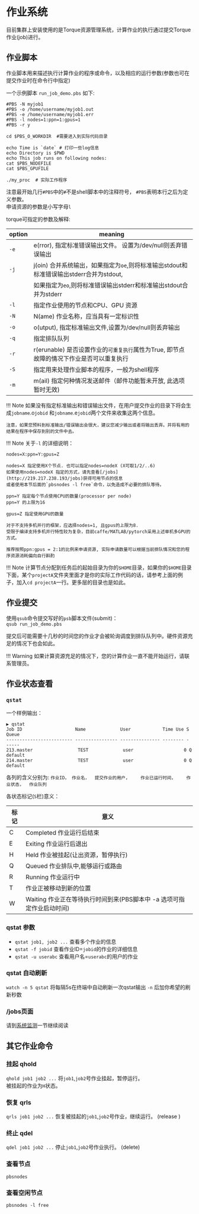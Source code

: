 # 作业系统

目前集群上安装使用的是Torque资源管理系统，计算作业的执行通过提交Torque 作业(job)进行。


## 作业脚本
作业脚本用来描述执行计算作业的程序或命令，以及相应的运行参数(参数也可在提交作业时在命令行中指定)

一个示例脚本 `run_job_demo.pbs` 如下:  
```
#PBS -N myjob1
#PBS -o /home/username/myjob1.out
#PBS -e /home/username/myjob1.err
#PBS -l nodes=1:ppn=1:gpus=1
#PBS -r y

cd $PBS_O_WORKDIR  #需要进入到实际代码目录

echo Time is `date` # 打印一些log信息
echo Directory is $PWD
echo This job runs on following nodes:
cat $PBS_NODEFILE
cat $PBS_GPUFILE

./my_proc  # 实际工作程序
```


注意最开始几行`#PBS`中的`#`不是shell脚本中的注释符号， `#PBS`表明本行之后为定义参数。  
申请资源的参数是小写字母`l`

torque可指定的参数及解释:

option | meaning
--- | --- 
`-e` | e(rror), 指定标准错误输出文件。 设置为/dev/null则丢弃错误输出
`-j` | j(oin) 合并系统输出，如果指定为`oe`,则将标准输出stdout和标准错误输出stderr合并为stdout, 
     |           如果指定为`eo`,则将标准错误输出stderr和标准输出stdout合并为stderr 
`-l` | 指定作业使用的节点和CPU、GPU 资源
`-N` | N(ame) 作业名称，应当具有一定标识性
`-o` | o(utput), 指定标准输出文件,设置为/dev/null则丢弃输出
`-q` | 指定排队队列
`-r` | r(erunable) 是否设置作业的`可重复执行`属性为True, 即节点故障的情况下作业是否可以重复执行
`-S` | 指定用来处理作业脚本的程序，一般为shell程序
`-m` | m(ail) 指定何种情况发送邮件（邮件功能暂未开放, 此选项暂时无效)


!!! Note
    如果没有指定标准输出和错误输出文件，在用户提交作业的目录下将会生成`jobname`.o`jobid` 和`jobname`.e`jobid`两个文件来收集这两个信息。

    注意，如果您预料到标准输出/错误输出会很大，建议您减少输出或者将输出丢弃。并将有用的结果在程序中保存到别的文件中去。   
 
!!! Note 
    关于`-l` 的详细说明：

    nodes=X:ppn=Y:gpus=Z  

    nodes=X 指定使用X个节点. 也可以指定nodes=nodeX (X可取1/2/..6)  
    如果使用nodes=nodeX 指定的方式，请先查看[/jobs](http://219.217.238.193/jobs)获得可用节点的信息   
    或者使用本节后面的`pbsnodes -l free`命令，以免造成不必要的排队等待。  

    ppn=Y 指定每个节点使用CPU的数量(processor per node)  
    ppn=Y 的上限为16  

    gpus=Z 指定使用GPU的数量  

    对于不支持多机并行的框架，应选择nodes=1, 且gpus的上限为8. 
    受限于编译支持多机并行特性较为复杂，目前caffe/MATLAB/pytorch采用上述单机多GPU的方式。  

    推荐按照ppn:gpus = 2:1的比例来申请资源, 实际申请数量可以根据当前排队情况和您的程序资源消耗偏向自行斟酌

!!! Note
    计算节点分配到任务后的起始目录为你的`$HOME`目录，如果你的`$HOME`目录下面，某个`projectA`文件夹里面才是你的实际工作代码的话，请参考上面的例子，加入`cd projectA`一行。更多层的目录也是如此。 
    
## 作业提交
使用`qsub`命令提交写好的`psb`脚本文件(submit)：  
`qsub run_job_demo.pbs`    

提交后可能需要十几秒的时间您的作业才会被轮询调度到排队队列中。硬件资源充足的情况下也会如此。

!!! Warning
    如果计算资源充足的情况下，您的计算作业一直不能开始运行，请联系管理员。

## 作业状态查看
### `qstat`
 
一个样例输出：
```
▶ qstat                
Job ID                    Name             User            Time Use S Queue
------------------------- ---------------- --------------- -------- - -----
213.master                 TEST             user                   0 Q default        
214.master                 TEST             user                   0 Q default  
```

各列的含义分别为:
`作业ID， 作业名，  提交作业的用户，    作业已运行时间，    作业状态，  作业队列`


各状态标记(`S`栏)意义：

标记 | 意义
--- | ---
C   | Completed 作业运行后结束
E   | Exiting 作业运行后退出
H   | Held 作业被挂起(让出资源，暂停执行)
Q   | Queued 作业排队中,能够运行或路由
R   | Running 作业运行中
T   | 作业正被移动到新的位置
W   | Waiting 作业正在等待执行时间到来(PBS脚本中 -a 选项可指定作业启动时间)

### qstat 参数
* `qstat job1, job2 ...` 查看多个作业的信息
* `qstat -f jobid` 查看作业ID=`jobid`的作业的详细信息
* `qstat -u userabc` 查看用户名=`userabc`的用户的作业

### qstat 自动刷新
`watch -n 5 qstat` 将每隔5s在终端中自动刷新一次qstat输出
`-n` 后加你希望的刷新秒数

### /jobs页面
请到[系统监测](systemWatch.md)一节继续阅读


## 其它作业命令
### 挂起 qhold
`qhold job1 job2 ...` 将`job1`,`job2`号作业挂起，暂停运行。  
被挂起的作业为`H`状态。

### 恢复 qrls
`qrls job1 job2 ...` 恢复被挂起的`job1`,`job2`号作业，继续运行。
(release )

### 终止 qdel
`qdel job1 job2 ...` 停止`job1`,`job2`号作业执行。
(delete)

### 查看节点 
`pbsnodes`

### 查看空闲节点
`pbsnodes -l free`





